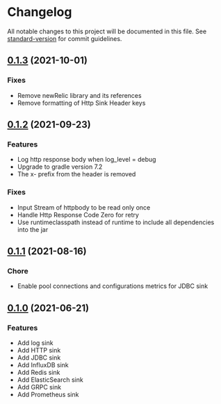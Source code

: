 # Changelog

All notable changes to this project will be documented in this file. See [standard-version](https://github.com/conventional-changelog/standard-version) for commit guidelines.

## [0.1.3](https://github.com/odpf/firehose/releases/tag/v0.1.3) (2021-10-01)

### Fixes

- Remove newRelic library and its references
- Remove formatting of Http Sink Header keys

## [0.1.2](https://github.com/odpf/firehose/releases/tag/v0.1.2) (2021-09-23)

### Features

- Log http response body when log_level = debug
- Upgrade to gradle version 7.2
- The x- prefix from the header is removed

### Fixes

- Input Stream of httpbody to be read only once
- Handle Http Response Code Zero for retry
- Use runtimeclasspath instead of runtime to include all dependencies into the jar

## [0.1.1](https://github.com/odpf/firehose/releases/tag/v0.1.1) (2021-08-16)

### Chore

- Enable pool connections and configurations metrics for JDBC sink 

## [0.1.0](https://github.com/odpf/firehose/releases/tag/v0.1.0) (2021-06-21)

### Features

- Add log sink
- Add HTTP sink
- Add JDBC sink
- Add InfluxDB sink
- Add Redis sink
- Add ElasticSearch sink
- Add GRPC sink
- Add Prometheus sink 
